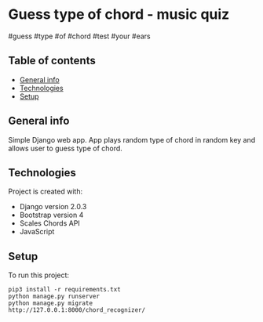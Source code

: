 # Guess type of chord - music quiz
#guess #type #of #chord 
#test #your #ears

## Table of contents
* [General info](#general-info)
* [Technologies](#technologies)
* [Setup](#setup)

## General info
Simple Django web app. App plays random type of chord in random key and allows user to guess type of chord. 



## Technologies
Project is created with:
* Django version 2.0.3
* Bootstrap version 4
* Scales Chords API
* JavaScript

	
## Setup
To run this project:
```
pip3 install -r requirements.txt
python manage.py runserver
python manage.py migrate
http://127.0.0.1:8000/chord_recognizer/
```
